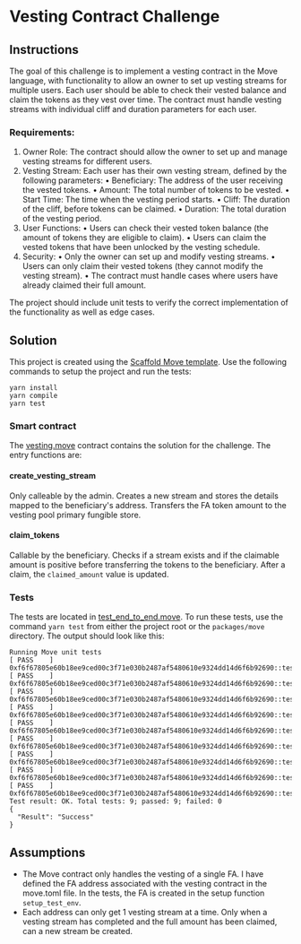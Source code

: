 # Vesting Contract Challenge

## Instructions
The goal of this challenge is to implement a vesting contract in the Move language, with functionality to allow an owner to set up vesting streams for multiple users. Each user should be able to check their vested balance and claim the tokens as they vest over time. The contract must handle vesting streams with individual cliff and duration parameters for each user.

### Requirements:

 1. Owner Role: The contract should allow the owner to set up and manage vesting streams for different users.
 2. Vesting Stream: Each user has their own vesting stream, defined by the following parameters:
  • Beneficiary: The address of the user receiving the vested tokens.
  • Amount: The total number of tokens to be vested.
  • Start Time: The time when the vesting period starts.
  • Cliff: The duration of the cliff, before tokens can be claimed.
  • Duration: The total duration of the vesting period.
 3. User Functions:
  • Users can check their vested token balance (the amount of tokens they are eligible to claim).
  • Users can claim the vested tokens that have been unlocked by the vesting schedule.
 4. Security:
  • Only the owner can set up and modify vesting streams.
  • Users can only claim their vested tokens (they cannot modify the vesting stream).
  • The contract must handle cases where users have already claimed their full amount.

The project should include unit tests to verify the correct implementation of the functionality as well as edge cases.


## Solution

This project is created using the [Scaffold Move template](https://github.com/arjanjohan/scaffold-move). Use the following commands to setup the project and run the tests:
```
yarn install
yarn compile
yarn test
```
### Smart contract
The [vesting.move](packages/move/sources/vesting.move) contract contains the solution for the challenge. The entry functions are:
#### create_vesting_stream
Only calleable by the admin. Creates a new stream and stores the details mapped to the beneficiary's address. Transfers the FA token amount to the vesting pool primary fungible store.

#### claim_tokens
Callable by the beneficiary. Checks if a stream exists and if the claimable amount is positive before transferring the tokens to the beneficiary. After a claim, the `claimed_amount` value is updated.

### Tests
The tests are located in [test_end_to_end.move](packages/move/tests/test_end_to_end.move). To run these tests, use the command `yarn test` from either the project root or the `packages/move` directory. The output should look like this:
```
Running Move unit tests
[ PASS    ] 0xf6f67805e60b18ee9ced00c3f71e030b2487af5480610e9324dd14d6f6b92690::test_end_to_end::test_calculate_vested_amount
[ PASS    ] 0xf6f67805e60b18ee9ced00c3f71e030b2487af5480610e9324dd14d6f6b92690::test_end_to_end::test_claim_when_stream_does_not_exist
[ PASS    ] 0xf6f67805e60b18ee9ced00c3f71e030b2487af5480610e9324dd14d6f6b92690::test_end_to_end::test_claim_zero_amount_error
[ PASS    ] 0xf6f67805e60b18ee9ced00c3f71e030b2487af5480610e9324dd14d6f6b92690::test_end_to_end::test_create_stream_starting_in_the_past
[ PASS    ] 0xf6f67805e60b18ee9ced00c3f71e030b2487af5480610e9324dd14d6f6b92690::test_end_to_end::test_create_stream_with_after_other_stream_completed
[ PASS    ] 0xf6f67805e60b18ee9ced00c3f71e030b2487af5480610e9324dd14d6f6b92690::test_end_to_end::test_happy_path
[ PASS    ] 0xf6f67805e60b18ee9ced00c3f71e030b2487af5480610e9324dd14d6f6b92690::test_end_to_end::test_only_admin_can_create_stream
[ PASS    ] 0xf6f67805e60b18ee9ced00c3f71e030b2487af5480610e9324dd14d6f6b92690::test_end_to_end::test_only_one_stream_per_user
[ PASS    ] 0xf6f67805e60b18ee9ced00c3f71e030b2487af5480610e9324dd14d6f6b92690::test_end_to_end::test_view_functions
Test result: OK. Total tests: 9; passed: 9; failed: 0
{
  "Result": "Success"
}
```

## Assumptions
- The Move contract only handles the vesting of a single FA. I have defined the FA address associated with the vesting contract in the move.toml file. In the tests, the FA is created in the setup function `setup_test_env`.
- Each address can only get 1 vesting stream at a time. Only when a vesting stream has completed and the full amount has been claimed, can a new stream be created.